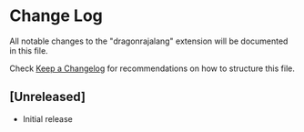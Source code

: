 # Change Log

All notable changes to the "dragonrajalang" extension will be documented in this file.

Check [Keep a Changelog](http://keepachangelog.com/) for recommendations on how to structure this file.

## [Unreleased]

- Initial release